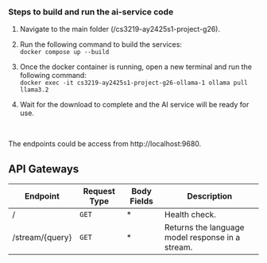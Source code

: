 ### Steps to build and run the ai-service code

1. Navigate to the main folder (/cs3219-ay2425s1-project-g26).

2. Run the following command to build the services: <br>
 `docker compose up --build`

3. Once the docker container is running, open a new terminal and run the following command: <br>
  `docker exec -it cs3219-ay2425s1-project-g26-ollama-1 ollama pull llama3.2`

4. Wait for the download to complete and the AI service will be ready for use.

<br>

The endpoints could be access from http://localhost:9680.

## API Gateways

| Endpoint               | Request Type | Body Fields | Description |
|-------------------------| ------------ |  ---------- |-------------|
| /               | `GET` | * | Health check. |
| /stream/{query} | `GET` | * | Returns the language model response in a stream.   |
